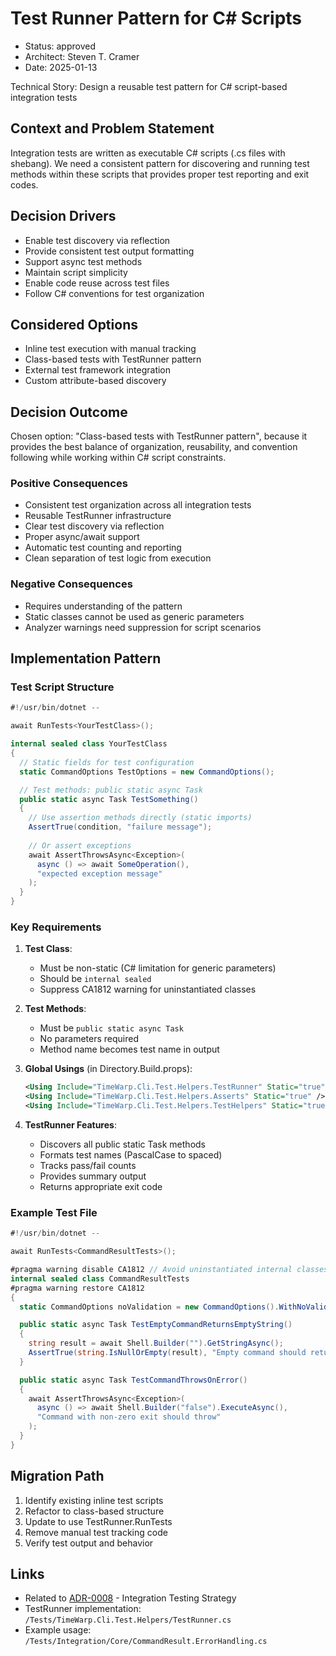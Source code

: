 # Test Runner Pattern for C# Scripts

* Status: approved
* Architect: Steven T. Cramer
* Date: 2025-01-13

Technical Story: Design a reusable test pattern for C# script-based integration tests

## Context and Problem Statement

Integration tests are written as executable C# scripts (.cs files with shebang). We need a consistent pattern for discovering and running test methods within these scripts that provides proper test reporting and exit codes.

## Decision Drivers

* Enable test discovery via reflection
* Provide consistent test output formatting
* Support async test methods
* Maintain script simplicity
* Enable code reuse across test files
* Follow C# conventions for test organization

## Considered Options

* Inline test execution with manual tracking
* Class-based tests with TestRunner pattern
* External test framework integration
* Custom attribute-based discovery

## Decision Outcome

Chosen option: "Class-based tests with TestRunner pattern", because it provides the best balance of organization, reusability, and convention following while working within C# script constraints.

### Positive Consequences

* Consistent test organization across all integration tests
* Reusable TestRunner infrastructure
* Clear test discovery via reflection
* Proper async/await support
* Automatic test counting and reporting
* Clean separation of test logic from execution

### Negative Consequences

* Requires understanding of the pattern
* Static classes cannot be used as generic parameters
* Analyzer warnings need suppression for script scenarios

## Implementation Pattern

### Test Script Structure

```csharp
#!/usr/bin/dotnet --

await RunTests<YourTestClass>();

internal sealed class YourTestClass
{
  // Static fields for test configuration
  static CommandOptions TestOptions = new CommandOptions();

  // Test methods: public static async Task
  public static async Task TestSomething()
  {
    // Use assertion methods directly (static imports)
    AssertTrue(condition, "failure message");
    
    // Or assert exceptions
    await AssertThrowsAsync<Exception>(
      async () => await SomeOperation(),
      "expected exception message"
    );
  }
}
```

### Key Requirements

1. **Test Class**:
   - Must be non-static (C# limitation for generic parameters)
   - Should be `internal sealed`
   - Suppress CA1812 warning for uninstantiated classes

2. **Test Methods**:
   - Must be `public static async Task`
   - No parameters required
   - Method name becomes test name in output

3. **Global Usings** (in Directory.Build.props):
   ```xml
   <Using Include="TimeWarp.Cli.Test.Helpers.TestRunner" Static="true" />
   <Using Include="TimeWarp.Cli.Test.Helpers.Asserts" Static="true" />
   <Using Include="TimeWarp.Cli.Test.Helpers.TestHelpers" Static="true" />
   ```

4. **TestRunner Features**:
   - Discovers all public static Task methods
   - Formats test names (PascalCase to spaced)
   - Tracks pass/fail counts
   - Provides summary output
   - Returns appropriate exit code

### Example Test File

```csharp
#!/usr/bin/dotnet --

await RunTests<CommandResultTests>();

#pragma warning disable CA1812 // Avoid uninstantiated internal classes
internal sealed class CommandResultTests
#pragma warning restore CA1812
{
  static CommandOptions noValidation = new CommandOptions().WithNoValidation();

  public static async Task TestEmptyCommandReturnsEmptyString()
  {
    string result = await Shell.Builder("").GetStringAsync();
    AssertTrue(string.IsNullOrEmpty(result), "Empty command should return empty string");
  }

  public static async Task TestCommandThrowsOnError()
  {
    await AssertThrowsAsync<Exception>(
      async () => await Shell.Builder("false").ExecuteAsync(),
      "Command with non-zero exit should throw"
    );
  }
}
```

## Migration Path

1. Identify existing inline test scripts
2. Refactor to class-based structure
3. Update to use TestRunner.RunTests
4. Remove manual test tracking code
5. Verify test output and behavior

## Links

* Related to [ADR-0008](0008-integration-testing-strategy.md) - Integration Testing Strategy
* TestRunner implementation: `/Tests/TimeWarp.Cli.Test.Helpers/TestRunner.cs`
* Example usage: `/Tests/Integration/Core/CommandResult.ErrorHandling.cs`